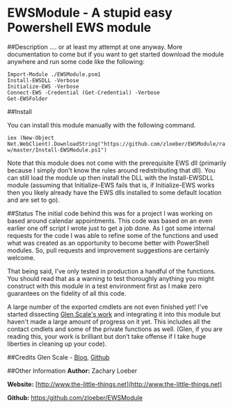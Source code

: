 # EWSModule - A stupid easy Powershell EWS module

##Description
.... or at least my attempt at one anyway. More documentation to come but if you want to get started download the module anywhere and run some code like the following:

```
Import-Module ./EWSModule.psm1
Install-EWSDLL -Verbose
Initialize-EWS -Verbose
Connect-EWS -Credential (Get-Credential) -Verbose
Get-EWSFolder
```

 ##Install

You can install this module manually with the following command.

`iex (New-Object Net.WebClient).DownloadString("https://github.com/zloeber/EWSModule/raw/master/Install-EWSModule.ps1")`

Note that this module does not come with the prerequisite EWS dll (primarily because I simply don't know the rules around redistributing that dll). You can still load the module up then install the DLL with the Install-EWSDLL module (assuming that Initialize-EWS fails that is, if Initialize-EWS works then you likely already have the EWS dlls installed to some default location and are set to go).

##Status
The initial code behind this was for a project I was working on based around calendar appointments. This code was based on an even earlier one off script I wrote just to get a job done. As I got some internal requests for the code I was able to refine some of the functions and used what was created as an opportunity to become better with PowerShell modules. So, pull requests and improvement suggestions are certainly welcome.

That being said, I've only tested in production a handful of the functions. You should read that as a warning to test thoroughly anything you might construct with this module in a test environment first as I make zero guarantees on the fidelity of all this code.

A large number of the exported cmdlets are not even finished yet! I've started dissecting [Glen Scale's work](http://gsexdev.blogspot.com/) and integrating it into this module but haven't made a large amount of progress on it yet. This includes all the contact cmdlets and some of the private functions as well. (Glen, if you are reading this, your work is brilliant but don’t take offense if I take huge liberties in cleaning up your code).

##Credits
Glen Scale - [Blog](http://gsexdev.blogspot.com/), [Github](https://github.com/gscales)

##Other Information
**Author:** Zachary Loeber

**Website:** [http://www.the-little-things.net](http://www.the-little-things.net)

**Github:** [https:/github.com/zloeber/EWSModule](https:/github.com/zloeber/EWSModule)

